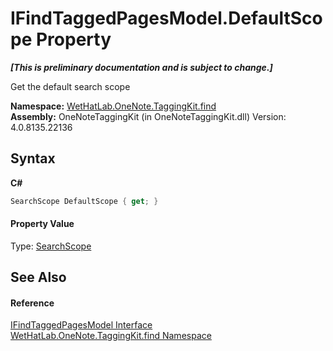 # IFindTaggedPagesModel.DefaultScope Property 
 _**\[This is preliminary documentation and is subject to change.\]**_

Get the default search scope

**Namespace:**&nbsp;<a href="0e3a8efd-07d2-1709-b1cd-709153222081.md">WetHatLab.OneNote.TaggingKit.find</a><br />**Assembly:**&nbsp;OneNoteTaggingKit (in OneNoteTaggingKit.dll) Version: 4.0.8135.22136

## Syntax

**C#**<br />
``` C#
SearchScope DefaultScope { get; }
```


#### Property Value
Type: <a href="8e6adcff-7174-4ef1-6f26-1dcd37a6e6fe.md">SearchScope</a>

## See Also


#### Reference
<a href="bbd40eb0-67c9-f321-753a-26d6f6916565.md">IFindTaggedPagesModel Interface</a><br /><a href="0e3a8efd-07d2-1709-b1cd-709153222081.md">WetHatLab.OneNote.TaggingKit.find Namespace</a><br />